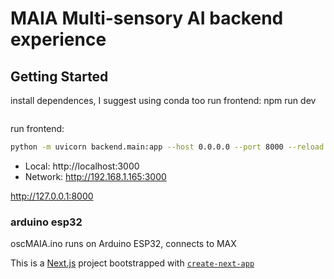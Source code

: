 # MAIA Multi-sensory AI backend experience 

## Getting Started

install dependences, I suggest using conda too
run frontend:
npm run dev
```bash
```

run frontend:
```bash
python -m uvicorn backend.main:app --host 0.0.0.0 --port 8000 --reload
```
   - Local:        http://localhost:3000
   - Network:      http://192.168.1.165:3000

http://127.0.0.1:8000

### arduino esp32
oscMAIA.ino runs on Arduino ESP32, connects to MAX

This is a [Next.js](https://nextjs.org) project bootstrapped with [`create-next-app`](https://nextjs.org/docs/app/api-reference/cli/create-next-app)
